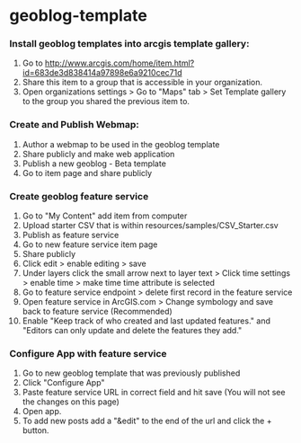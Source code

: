 geoblog-template
================

### Install geoblog templates into arcgis template gallery:
1.  Go to http://www.arcgis.com/home/item.html?id=683de3d838414a97898e6a9210cec71d
2.	Share this item to a group that is accessible in your organization.
3.	Open organizations settings > Go to "Maps" tab > Set Template gallery to the group you shared the previous item to.

### Create and Publish Webmap:
1.	Author a webmap to be used in the geoblog template
2.	Share publicly and make web application
3.	Publish a new geoblog - Beta template
4.	Go to item page and share publicly

### Create geoblog feature service
1.	Go to "My Content" add item from computer
2.	Upload starter CSV that is within resources/samples/CSV_Starter.csv
3.	Publish as feature service
4.	Go to new feature service item page
5.	Share publicly
6.	Click edit > enable editing > save
7.	Under layers click the small arrow next to layer text > Click time settings > enable time > make time time attribute is selected
8.	Go to feature service endpoint > delete first record in the feature service
9.	Open feature service in ArcGIS.com > Change symbology and save back to feature service (Recommended)
10.	Enable "Keep track of who created and last updated features." and "Editors can only update and delete the features they add." 

### Configure App with feature service
1.	Go to new geoblog template that was previously published
2.	Click "Configure App"
3.	Paste feature service URL in correct field and hit save (You will not see the changes on this page)
4.	Open app.
5.	To add new posts add a "&edit" to the end of the url and click the + button.

